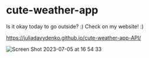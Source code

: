 # cute-weather-app
Is it okay today to go outside? :) Check on my website! :)

https://juliadavydenko.github.io/cute-weather-app-API/



![Screen Shot 2023-07-05 at 16 54 33](https://github.com/juliadavydenko/cute-weather-app/assets/98152890/3f8378c4-1c90-43c9-b9ff-a315cec88d25)
